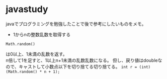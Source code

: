 # javastudy
javaでプログラミングを勉強したことで後で参考にしたいものをメモ。  
  
* 1からnの整数乱数を取得する  
```
Math.random()
```
は0以上、1未満の乱数を返す。  
n倍して1を足すと、1以上n+1未満の乱数乱数になる。
但し、戻り値はdoubleなので、キャストして小数点以下を切り捨てる切り捨てる。
`int r = (int)(Math.random() * n + 1);`
    
